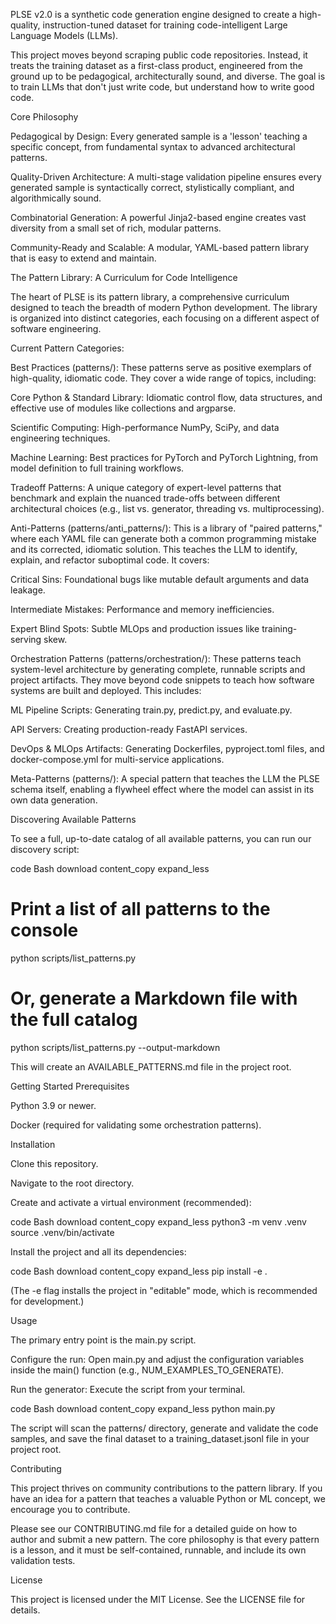 PLSE v2.0 is a synthetic code generation engine designed to create a high-quality, instruction-tuned dataset for training code-intelligent Large Language Models (LLMs).

This project moves beyond scraping public code repositories. Instead, it treats the training dataset as a first-class product, engineered from the ground up to be pedagogical, architecturally sound, and diverse. The goal is to train LLMs that don't just write code, but understand how to write good code.

Core Philosophy

Pedagogical by Design: Every generated sample is a 'lesson' teaching a specific concept, from fundamental syntax to advanced architectural patterns.

Quality-Driven Architecture: A multi-stage validation pipeline ensures every generated sample is syntactically correct, stylistically compliant, and algorithmically sound.

Combinatorial Generation: A powerful Jinja2-based engine creates vast diversity from a small set of rich, modular patterns.

Community-Ready and Scalable: A modular, YAML-based pattern library that is easy to extend and maintain.

The Pattern Library: A Curriculum for Code Intelligence

The heart of PLSE is its pattern library, a comprehensive curriculum designed to teach the breadth of modern Python development. The library is organized into distinct categories, each focusing on a different aspect of software engineering.

Current Pattern Categories:

Best Practices (patterns/): These patterns serve as positive exemplars of high-quality, idiomatic code. They cover a wide range of topics, including:

Core Python & Standard Library: Idiomatic control flow, data structures, and effective use of modules like collections and argparse.

Scientific Computing: High-performance NumPy, SciPy, and data engineering techniques.

Machine Learning: Best practices for PyTorch and PyTorch Lightning, from model definition to full training workflows.

Tradeoff Patterns: A unique category of expert-level patterns that benchmark and explain the nuanced trade-offs between different architectural choices (e.g., list vs. generator, threading vs. multiprocessing).

Anti-Patterns (patterns/anti_patterns/): This is a library of "paired patterns," where each YAML file can generate both a common programming mistake and its corrected, idiomatic solution. This teaches the LLM to identify, explain, and refactor suboptimal code. It covers:

Critical Sins: Foundational bugs like mutable default arguments and data leakage.

Intermediate Mistakes: Performance and memory inefficiencies.

Expert Blind Spots: Subtle MLOps and production issues like training-serving skew.

Orchestration Patterns (patterns/orchestration/): These patterns teach system-level architecture by generating complete, runnable scripts and project artifacts. They move beyond code snippets to teach how software systems are built and deployed. This includes:

ML Pipeline Scripts: Generating train.py, predict.py, and evaluate.py.

API Servers: Creating production-ready FastAPI services.

DevOps & MLOps Artifacts: Generating Dockerfiles, pyproject.toml files, and docker-compose.yml for multi-service applications.

Meta-Patterns (patterns/): A special pattern that teaches the LLM the PLSE schema itself, enabling a flywheel effect where the model can assist in its own data generation.

Discovering Available Patterns

To see a full, up-to-date catalog of all available patterns, you can run our discovery script:

code
Bash
download
content_copy
expand_less
# Print a list of all patterns to the console
python scripts/list_patterns.py

# Or, generate a Markdown file with the full catalog
python scripts/list_patterns.py --output-markdown

This will create an AVAILABLE_PATTERNS.md file in the project root.

Getting Started
Prerequisites

Python 3.9 or newer.

Docker (required for validating some orchestration patterns).

Installation

Clone this repository.

Navigate to the root directory.

Create and activate a virtual environment (recommended):

code
Bash
download
content_copy
expand_less
python3 -m venv .venv
source .venv/bin/activate

Install the project and all its dependencies:

code
Bash
download
content_copy
expand_less
pip install -e .

(The -e flag installs the project in "editable" mode, which is recommended for development.)

Usage

The primary entry point is the main.py script.

Configure the run: Open main.py and adjust the configuration variables inside the main() function (e.g., NUM_EXAMPLES_TO_GENERATE).

Run the generator: Execute the script from your terminal.

code
Bash
download
content_copy
expand_less
python main.py

The script will scan the patterns/ directory, generate and validate the code samples, and save the final dataset to a training_dataset.jsonl file in your project root.

Contributing

This project thrives on community contributions to the pattern library. If you have an idea for a pattern that teaches a valuable Python or ML concept, we encourage you to contribute.

Please see our CONTRIBUTING.md file for a detailed guide on how to author and submit a new pattern. The core philosophy is that every pattern is a lesson, and it must be self-contained, runnable, and include its own validation tests.

License

This project is licensed under the MIT License. See the LICENSE file for details.
